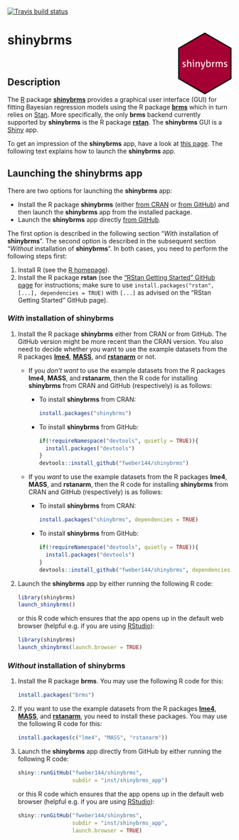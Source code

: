 
<br>

<!-- badges: start -->

[![Travis build
status](https://travis-ci.org/fweber144/shinybrms.svg?branch=master)](https://travis-ci.org/fweber144/shinybrms)
<!-- badges: end -->

# **shinybrms** <img src='man/figures/logo.svg' align="right" height="139" />

<br>

## Description

The [R](https://www.R-project.org/) package
[**shinybrms**](https://fweber144.github.io/shinybrms/) provides a
graphical user interface (GUI) for fitting Bayesian regression models
using the R package [**brms**](https://paul-buerkner.github.io/brms/)
which in turn relies on [Stan](https://mc-stan.org/). More specifically,
the only **brms** backend currently supported by **shinybrms** is the R
package [**rstan**](https://mc-stan.org/rstan/). The **shinybrms** GUI
is a [Shiny](https://shiny.rstudio.com/) app.

To get an impression of the **shinybrms** app, have a look at [this
page](https://fweber144.github.io/shinybrms/articles/shinybrms.html).
The following text explains how to launch the **shinybrms** app.

## Launching the **shinybrms** app

There are two options for launching the **shinybrms** app:

  - Install the R package **shinybrms** (either [from
    CRAN](https://CRAN.R-project.org/package=shinybrms) or [from
    GitHub](https://github.com/fweber144/shinybrms)) and then launch the
    **shinybrms** app from the installed package.
  - Launch the **shinybrms** app directly [from
    GitHub](https://github.com/fweber144/shinybrms/tree/master/inst/shinybrms_app).

The first option is described in the following section “*With*
installation of **shinybrms**”. The second option is described in the
subsequent section “*Without* installation of **shinybrms**”. In both
cases, you need to perform the following steps first:

1.  Install R (see the [R homepage](https://www.R-project.org/)).
2.  Install the R package **rstan** (see the [“RStan Getting Started”
    GitHub
    page](https://github.com/stan-dev/rstan/wiki/RStan-Getting-Started)
    for instructions; make sure to use `install.packages("rstan", [...],
    dependencies = TRUE)` with `[...]` as advised on the “RStan Getting
    Started” GitHub page).

### *With* installation of **shinybrms**

1.  Install the R package **shinybrms** either from CRAN or from GitHub.
    The GitHub version might be more recent than the CRAN version. You
    also need to decide whether you want to use the example datasets
    from the R packages
    [**lme4**](https://CRAN.R-project.org/package=lme4),
    [**MASS**](https://CRAN.R-project.org/package=MASS), and
    [**rstanarm**](https://mc-stan.org/rstanarm/) or not.
    
      - If you *don’t want* to use the example datasets from the R
        packages **lme4**, **MASS**, and **rstanarm**, then the R code
        for installing **shinybrms** from CRAN and GitHub (respectively)
        is as follows:
          - To install **shinybrms** from CRAN:
            
            ``` r
            install.packages("shinybrms")
            ```
        
          - To install **shinybrms** from GitHub:
            
            ``` r
            if(!requireNamespace("devtools", quietly = TRUE)){
              install.packages("devtools")
            }
            devtools::install_github("fweber144/shinybrms")
            ```
      - If you *want* to use the example datasets from the R packages
        **lme4**, **MASS**, and **rstanarm**, then the R code for
        installing **shinybrms** from CRAN and GitHub (respectively) is
        as follows:
          - To install **shinybrms** from CRAN:
            
            ``` r
            install.packages("shinybrms", dependencies = TRUE)
            ```
        
          - To install **shinybrms** from GitHub:
            
            ``` r
            if(!requireNamespace("devtools", quietly = TRUE)){
              install.packages("devtools")
            }
            devtools::install_github("fweber144/shinybrms", dependencies = TRUE)
            ```

2.  Launch the **shinybrms** app by either running the following R code:
    
    ``` r
    library(shinybrms)
    launch_shinybrms()
    ```
    
    or this R code which ensures that the app opens up in the default
    web browser (helpful e.g. if you are using
    [RStudio](https://rstudio.com/)):
    
    ``` r
    library(shinybrms)
    launch_shinybrms(launch.browser = TRUE)
    ```

### *Without* installation of **shinybrms**

1.  Install the R package **brms**. You may use the following R code for
    this:
    
    ``` r
    install.packages("brms")
    ```

2.  If you want to use the example datasets from the R packages
    [**lme4**](https://CRAN.R-project.org/package=lme4),
    [**MASS**](https://CRAN.R-project.org/package=MASS), and
    [**rstanarm**](https://mc-stan.org/rstanarm/), you need to install
    these packages. You may use the following R code for this:
    
    ``` r
    install.packages(c("lme4", "MASS", "rstanarm"))
    ```

3.  Launch the **shinybrms** app directly from GitHub by either running
    the following R code:
    
    ``` r
    shiny::runGitHub("fweber144/shinybrms",
                     subdir = "inst/shinybrms_app")
    ```
    
    or this R code which ensures that the app opens up in the default
    web browser (helpful e.g. if you are using
    [RStudio](https://rstudio.com/)):
    
    ``` r
    shiny::runGitHub("fweber144/shinybrms",
                     subdir = "inst/shinybrms_app",
                     launch.browser = TRUE)
    ```
